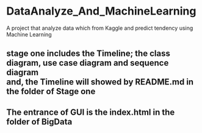 # DataAnalyze_And_MachineLearning
A project that analyze data which from Kaggle and predict tendency using Machine Learning

## stage one includes the Timeline; the class diagram, use case diagram and sequence diagram<br>and, the Timeline will showed by README.md in the folder of Stage one
## The entrance of GUI is the index.html in the folder of BigData
